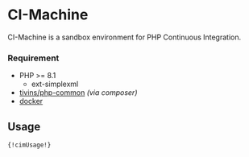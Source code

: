# CI-Machine

CI-Machine is a sandbox environment for PHP Continuous Integration.

### Requirement

* PHP >= 8.1
  * ext-simplexml
* [tivins/php-common](https://github.com/tivins/php-common) *(via composer)*
* [docker](https://www.docker.com/)

## Usage

```shell
{!cimUsage!}
```

